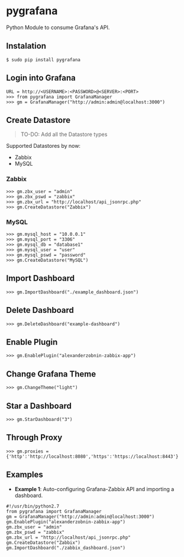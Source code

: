 # pygrafana

Python Module to consume Grafana's API.


## Instalation
```
$ sudo pip install pygrafana
```

## Login into Grafana

```
URL = http://<USERNAME>:<PASSWORD>@<SERVER>:<PORT>
>>> from pygrafana import GrafanaManager
>>> gm = GrafanaManager("http://admin:admin@localhost:3000")
```

## Create Datastore

> TO-DO: Add all the Datastore types

Supported Datastores by now:
 - Zabbix
 - MySQL

### Zabbix
```
>>> gm.zbx_user = "admin"
>>> gm.zbx_pswd = "zabbix"
>>> gm.zbx_url = "http://localhost/api_jsonrpc.php"
>>> gm.CreateDatastore("Zabbix")
```

### MySQL
```
>>> gm.mysql_host = "10.0.0.1"
>>> gm.mysql_port = "3306"
>>> gm.mysql_db = "database1"
>>> gm.mysql_user = "user"
>>> gm.mysql_pswd = "password"
>>> gm.CreateDatastore("MySQL")
```

## Import Dashboard

```
>>> gm.ImportDashboard("./example_dashboard.json")
```


## Delete Dashboard
```
>>> gm.DeleteDashboard("example-dashboard")
```


## Enable Plugin

```
>>> gm.EnablePlugin("alexanderzobnin-zabbix-app")
```


## Change Grafana Theme

```
>>> gm.ChangeTheme("light")
```


## Star a Dashboard

```
>>> gm.StarDashboard("3")
```


## Through Proxy

```
>>> gm.proxies = {'http':'http://localhost:8080','https':'https://localhost:8443'}
```


## Examples

- **Example 1**: Auto-configuring Grafana-Zabbix API and importing a dashboard.
```
#!/usr/bin/python2.7
from pygrafana import GrafanaManager
gm = GrafanaManager("http://admin:admin@localhost:3000")
gm.EnablePlugin("alexanderzobnin-zabbix-app")
gm.zbx_user = "admin"
gm.zbx_pswd = "zabbix"
gm.zbx_url = "http://localhost/api_jsonrpc.php"
gm.CreateDatastore("Zabbix")
gm.ImportDashboard("./zabbix_dashboard.json")
```
